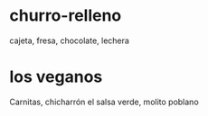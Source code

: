 # churro-relleno
cajeta, fresa, chocolate, lechera

# los veganos
Carnitas, chicharrón el salsa verde, molito poblano
